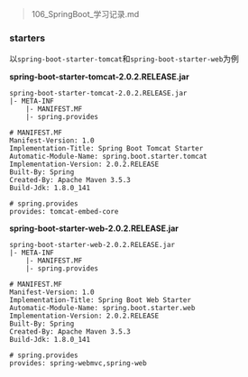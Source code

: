 > 106_SpringBoot_学习记录.md

### starters

以`spring-boot-starter-tomcat`和`spring-boot-starter-web`为例

**spring-boot-starter-tomcat-2.0.2.RELEASE.jar**

```
spring-boot-starter-tomcat-2.0.2.RELEASE.jar
|- META-INF
    |- MANIFEST.MF
    |- spring.provides
```

```
# MANIFEST.MF
Manifest-Version: 1.0
Implementation-Title: Spring Boot Tomcat Starter
Automatic-Module-Name: spring.boot.starter.tomcat
Implementation-Version: 2.0.2.RELEASE
Built-By: Spring
Created-By: Apache Maven 3.5.3
Build-Jdk: 1.8.0_141

# spring.provides
provides: tomcat-embed-core
```

**spring-boot-starter-web-2.0.2.RELEASE.jar**

```
spring-boot-starter-web-2.0.2.RELEASE.jar
|- META-INF
    |- MANIFEST.MF
    |- spring.provides
```

```
# MANIFEST.MF
Manifest-Version: 1.0
Implementation-Title: Spring Boot Web Starter
Automatic-Module-Name: spring.boot.starter.web
Implementation-Version: 2.0.2.RELEASE
Built-By: Spring
Created-By: Apache Maven 3.5.3
Build-Jdk: 1.8.0_141

# spring.provides
provides: spring-webmvc,spring-web
```













